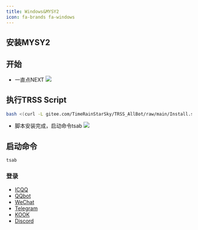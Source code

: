 ```yaml
---
title: Windows&MYSY2
icon: fa-brands fa-windows
---
```


## 安装MYSY2
<VPBanner
  title="安装MYSY2"
  content=""
  :actions='[
    {
      text: "立即下载",
      link:"https://gitee.com/qianzhi11_admin/docs/releases/download/1.0/msys2-x86_64-20240727.exe",
    },
  ]'
/>

## 开始
- 一直点NEXT
![](/images/TRSS/Windows/1/1.png)
## 执行TRSS Script
   ```bash
   bash <(curl -L gitee.com/TimeRainStarSky/TRSS_AllBot/raw/main/Install.sh)
   ```
- 脚本安装完成，启动命令tsab
![](/images/TRSS/Windows/1/2.png)
## 启动命令
```
tsab
```
### 登录
- [ICQQ](/robot/适配器/ICQQ/)
- [QQbot](/robot/适配器/QQbot/)
- [WeChat](/robot/适配器/WeChat/)
- [Telegram](/robot/适配器/Telegram/)
- [KOOK](/robot/适配器/KOOK/)
- [Discord](/robot/适配器/Discord/)